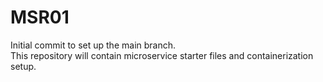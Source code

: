 # MSR01

Initial commit to set up the main branch.  
This repository will contain microservice starter files and containerization setup.
